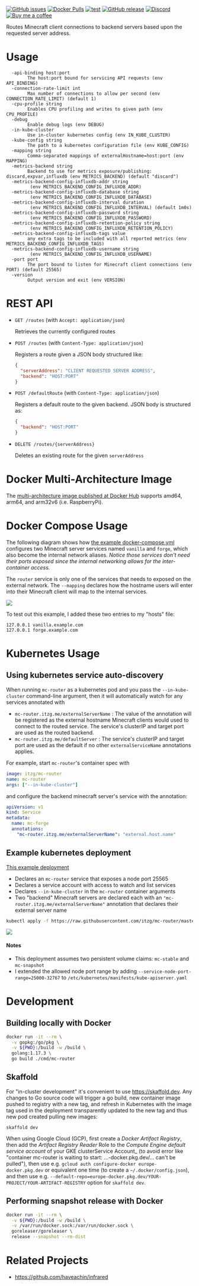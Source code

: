 [![GitHub issues](https://img.shields.io/github/issues/itzg/mc-router.svg)](https://github.com/itzg/mc-router/issues)
[![Docker Pulls](https://img.shields.io/docker/pulls/itzg/mc-router.svg)](https://cloud.docker.com/u/itzg/repository/docker/itzg/mc-router)
[![test](https://github.com/itzg/mc-router/actions/workflows/test.yml/badge.svg)](https://github.com/itzg/mc-router/actions/workflows/test.yml)
[![GitHub release](https://img.shields.io/github/release/itzg/mc-router.svg)](https://github.com/itzg/mc-router/releases)
[![Discord](https://img.shields.io/discord/660567679458869252?label=discord)](https://discord.gg/JK2v3rJ9ec)
[![Buy me a coffee](https://img.shields.io/badge/Donate-Buy%20me%20a%20coffee-orange.svg)](https://www.buymeacoffee.com/itzg)

Routes Minecraft client connections to backend servers based upon the requested server address.

# Usage

```text
  -api-binding host:port
    	The host:port bound for servicing API requests (env API_BINDING)
  -connection-rate-limit int
    	Max number of connections to allow per second (env CONNECTION_RATE_LIMIT) (default 1)
  -cpu-profile string
    	Enables CPU profiling and writes to given path (env CPU_PROFILE)
  -debug
    	Enable debug logs (env DEBUG)
  -in-kube-cluster
    	Use in-cluster kubernetes config (env IN_KUBE_CLUSTER)
  -kube-config string
    	The path to a kubernetes configuration file (env KUBE_CONFIG)
  -mapping string
    	Comma-separated mappings of externalHostname=host:port (env MAPPING)
  -metrics-backend string
    	Backend to use for metrics exposure/publishing: discard,expvar,influxdb (env METRICS_BACKEND) (default "discard")
  -metrics-backend-config-influxdb-addr string
    	 (env METRICS_BACKEND_CONFIG_INFLUXDB_ADDR)
  -metrics-backend-config-influxdb-database string
    	 (env METRICS_BACKEND_CONFIG_INFLUXDB_DATABASE)
  -metrics-backend-config-influxdb-interval duration
    	 (env METRICS_BACKEND_CONFIG_INFLUXDB_INTERVAL) (default 1m0s)
  -metrics-backend-config-influxdb-password string
    	 (env METRICS_BACKEND_CONFIG_INFLUXDB_PASSWORD)
  -metrics-backend-config-influxdb-retention-policy string
    	 (env METRICS_BACKEND_CONFIG_INFLUXDB_RETENTION_POLICY)
  -metrics-backend-config-influxdb-tags value
    	any extra tags to be included with all reported metrics (env METRICS_BACKEND_CONFIG_INFLUXDB_TAGS)
  -metrics-backend-config-influxdb-username string
    	 (env METRICS_BACKEND_CONFIG_INFLUXDB_USERNAME)
  -port port
    	The port bound to listen for Minecraft client connections (env PORT) (default 25565)
  -version
    	Output version and exit (env VERSION)
```

# REST API

* `GET /routes` (with `Accept: application/json`)

   Retrieves the currently configured routes

* `POST /routes` (with `Content-Type: application/json`)

  Registers a route given a JSON body structured like:
  ```json
  {
    "serverAddress": "CLIENT REQUESTED SERVER ADDRESS",
    "backend": "HOST:PORT"
  }
  ```
  
* `POST /defaultRoute` (with `Content-Type: application/json`)
  
  Registers a default route to the given backend. JSON body is structured as:
  ```json
  {
    "backend": "HOST:PORT"
  }
  ```

* `DELETE /routes/{serverAddress}`

  Deletes an existing route for the given `serverAddress`
  
# Docker Multi-Architecture Image

The [multi-architecture image published at Docker Hub](https://hub.docker.com/repository/docker/itzg/mc-router) supports amd64, arm64, and arm32v6 (i.e. RaspberryPi).

# Docker Compose Usage

The following diagram shows how [the example docker-compose.yml](docs/docker-compose.yml)
configures two Minecraft server services named `vanilla` and `forge`, which also become the internal
network aliases. _Notice those services don't need their ports exposed since the internal
networking allows for the inter-container access._

The `router` service is only one of the services that needs to exposed on the external 
network. The `--mapping` declares how the hostname users will enter into their Minecraft client
will map to the internal services.

![](docs/compose-diagram.png)
  
To test out this example, I added these two entries to my "hosts" file:

```
127.0.0.1 vanilla.example.com
127.0.0.1 forge.example.com
```
  
# Kubernetes Usage

## Using kubernetes service auto-discovery

When running `mc-router` as a kubernetes pod and you pass the `--in-kube-cluster` command-line argument, then
it will automatically watch for any services annotated with 
- `mc-router.itzg.me/externalServerName` : The value of the annotation will be registered as the external hostname Minecraft clients would used to connect to the
   routed service. The service's clusterIP and target port are used as the routed backend.
- `mc-router.itzg.me/defaultServer` : The service's clusterIP and target port are used as the default if
  no other `externalServiceName` annotations applies.

For example, start `mc-router`'s container spec with

```yaml
image: itzg/mc-router
name: mc-router
args: ["--in-kube-cluster"]
```

and configure the backend minecraft server's service with the annotation:

```yaml
apiVersion: v1
kind: Service
metadata:
  name: mc-forge
  annotations:
    "mc-router.itzg.me/externalServerName": "external.host.name"
```

## Example kubernetes deployment

[This example deployment](docs/k8s-example-auto.yaml) 
* Declares an `mc-router` service that exposes a node port 25565
* Declares a service account with access to watch and list services
* Declares `--in-kube-cluster` in the `mc-router` container arguments
* Two "backend" Minecraft servers are declared each with an 
  `"mc-router.itzg.me/externalServerName"` annotation that declares their external server name

```bash
kubectl apply -f https://raw.githubusercontent.com/itzg/mc-router/master/docs/k8s-example-auto.yaml
```

![](docs/example-deployment-auto.drawio.png)

#### Notes
* This deployment assumes two persistent volume claims: `mc-stable` and `mc-snapshot`
* I extended the allowed node port range by adding `--service-node-port-range=25000-32767` 
  to `/etc/kubernetes/manifests/kube-apiserver.yaml` 

# Development

## Building locally with Docker

```bash
docker run -it --rm \
  -v gopkg:/go/pkg \
  -v ${PWD}:/build -w /build \
  golang:1.17.3 \
  go build ./cmd/mc-router
```

## Skaffold

For "in-cluster development" it's convenient to use https://skaffold.dev. Any changes to Go source code
will trigger a go build, new container image pushed to registry with a new tag, and refresh in Kubernetes
with the image tag used in the deployment transparently updated to the new tag and thus new pod created pulling new images:

    skaffold dev

When using Google Cloud (GCP), first create a _Docker Artifact Registry_,
then add the _Artifact Registry Reader_ Role to the _Compute Engine default service account_ of your GKE clusterService Account_ (to avoid error like "container mc-router is waiting to start: ...-docker.pkg.dev/... can't be pulled"),
then use e.g. `gcloud auth configure-docker europe-docker.pkg.dev` or equivalent one time (to create a `~/.docker/config.json`),
and then use e.g. `--default-repo=europe-docker.pkg.dev/YOUR-PROJECT/YOUR-ARTIFACT-REGISTRY` option for `skaffold dev`.

## Performing snapshot release with Docker

```bash
docker run -it --rm \
  -v ${PWD}:/build -w /build \
  -v /var/run/docker.sock:/var/run/docker.sock \
  goreleaser/goreleaser \
  release --snapshot --rm-dist
```

# Related Projects

* https://github.com/haveachin/infrared
